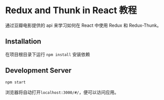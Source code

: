 # Redux and Thunk in React 教程
通过豆瓣电影提供的 api 来学习如何在 React 中使用 Redux 和 Redux-Thunk。 

## Installation
在项目根目录下运行 `npm install` 安装依赖

## Development Server
```bash
npm start
```
浏览器将自动打开`localhost:3000/#/`，便可以访问应用。
